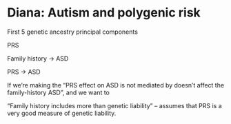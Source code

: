 # Diana: Autism and polygenic risk	
First 5 genetic ancestry principal components

PRS 

Family history -> ASD

PRS -> ASD

If we’re making the “PRS effect on ASD is not mediated by doesn’t affect the family-history ASD”, and we want to 

“Family history includes more than genetic liability” – assumes that PRS is a very good measure of genetic liability.

<!-- {BearID:A46EED4D-C8F3-419E-A3E3-793B8DDA9056-5010-0000061A1668DC58} -->
